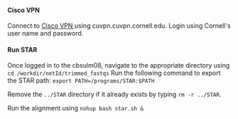 #### Cisco VPN

Connect to <a href="https://it.cornell.edu/cuvpn"> Cisco VPN </a> using cuvpn.cuvpn.cornell.edu. 
Login using Cornell's user name and password.  


#### Run STAR
Once logged in to the cbsulm08, navigate to the appropriate directory using `cd /workdir/netId/trimmed_fastqs`
Run the following command to export the STAR path:
`export PATH=/programs/STAR:$PATH` 

Remove the `../STAR` directory if it already exists by typing `rm -r ../STAR`. 

Run the alignment using ` nohup bash star.sh & `


